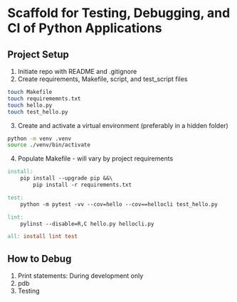 # Scaffold for Testing, Debugging, and CI of Python Applications

## Project Setup
1. Initiate repo with README and .gitignore
2. Create requirements, Makefile, script, and test_script files

```bash
touch Makefile
touch requirememnts.txt
touch hello.py
touch test_hello.py
```
3. Create and activate a virtual environment (preferably in a hidden folder)

```bash
python -m venv .venv
source ./venv/bin/activate
```

4. Populate Makefile - will vary by project requirements
```Makefile
install: 
    pip install --upgrade pip &&\
        pip install -r requirements.txt

test:
    python -m pytest -vv --cov=hello --cov==hellocli test_hello.py

lint: 
    pylinst --disable=R,C hello.py hellocli.py

all: install lint test
```

## How to Debug
1. Print statements: During development only
2. pdb
3. Testing